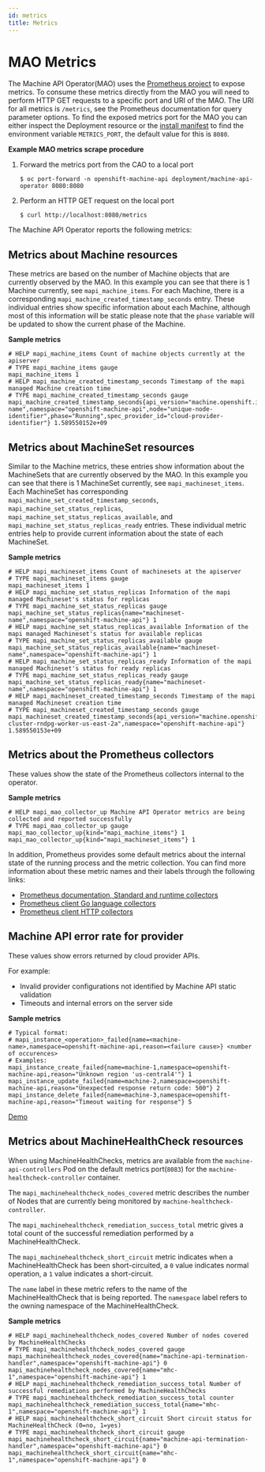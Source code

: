 ```yaml
---
id: metrics
title: Metrics
---
```

# MAO Metrics

The Machine API Operator(MAO) uses the
[Prometheus project](https://prometheus.io/) to expose metrics. To consume
these metrics directly from the MAO you will need to perform
HTTP GET requests to a specific port and URI of the MAO. The
URI for all metrics is `/metrics`, see the Prometheus documentation for query
parameter options. To find the exposed metrics port for the MAO you can either
inspect the Deployment resource or the
[install manifest](https://github.com/openshift/machine-api-operator/blob/master/install/0000_30_machine-api-operator_11_deployment.yaml)
to find the environment variable `METRICS_PORT`, the default value for this is `8080`.

**Example MAO metrics scrape procedure**
1. Forward the metrics port from the CAO to a local port
   ```
   $ oc port-forward -n openshift-machine-api deployment/machine-api-operator 8080:8080
   ```
2. Perform an HTTP GET request on the local port
   ```
   $ curl http://localhost:8080/metrics
   ```

The Machine API Operator reports the following metrics:

## Metrics about Machine resources

These metrics are based on the number of Machine objects that are currently
observed by the MAO. In this example you can see that there is 1 Machine
currently, see `mapi_machine_items`. For each Machine, there is a corresponding
`mapi_machine_created_timestamp_seconds` entry. These individual entries show
specific information about each Machine, although most of this information will
be static please note that the `phase` variable will be updated to show the
current phase of the Machine.

**Sample metrics**
```
# HELP mapi_machine_items Count of machine objects currently at the apiserver
# TYPE mapi_machine_items gauge
mapi_machine_items 1
# HELP mapi_machine_created_timestamp_seconds Timestamp of the mapi managed Machine creation time
# TYPE mapi_machine_created_timestamp_seconds gauge
mapi_machine_created_timestamp_seconds{api_version="machine.openshift.io/v1beta1",name="machine-name",namespace="openshift-machine-api",node="unique-node-identifier",phase="Running",spec_provider_id="cloud-provider-identifier"} 1.589550152e+09
```

## Metrics about MachineSet resources

Similar to the Machine metrics, these entries show information about the
MachineSets that are currently observed by the MAO. In this example you can
see that there is 1 MachineSet currently, see `mapi_machineset_items`. Each
MachineSet has corresponding `mapi_machine_set_created_timestamp_seconds`,
`mapi_machine_set_status_replicas`, `mapi_machine_set_status_replicas_available`,
and `mapi_machine_set_status_replicas_ready` entries. These individual metric
entries help to provide current information about the state of each MachineSet.

**Sample metrics**
```
# HELP mapi_machineset_items Count of machinesets at the apiserver
# TYPE mapi_machineset_items gauge
mapi_machineset_items 1
# HELP mapi_machine_set_status_replicas Information of the mapi managed Machineset's status for replicas
# TYPE mapi_machine_set_status_replicas gauge
mapi_machine_set_status_replicas{name="machineset-name",namespace="openshift-machine-api"} 1
# HELP mapi_machine_set_status_replicas_available Information of the mapi managed Machineset's status for available replicas
# TYPE mapi_machine_set_status_replicas_available gauge
mapi_machine_set_status_replicas_available{name="machineset-name",namespace="openshift-machine-api"} 1
# HELP mapi_machine_set_status_replicas_ready Information of the mapi managed Machineset's status for ready replicas
# TYPE mapi_machine_set_status_replicas_ready gauge
mapi_machine_set_status_replicas_ready{name="machineset-name",namespace="openshift-machine-api"} 1
# HELP mapi_machineset_created_timestamp_seconds Timestamp of the mapi managed Machineset creation time
# TYPE mapi_machineset_created_timestamp_seconds gauge
mapi_machineset_created_timestamp_seconds{api_version="machine.openshift.io/v1beta1",name="ocp-cluster-rndpg-worker-us-east-2a",namespace="openshift-machine-api"} 1.589550153e+09
```

## Metrics about the Prometheus collectors

These values show the state of the Prometheus collectors internal to the
operator.

**Sample metrics**
```
# HELP mapi_mao_collector_up Machine API Operator metrics are being collected and reported successfully
# TYPE mapi_mao_collector_up gauge
mapi_mao_collector_up{kind="mapi_machine_items"} 1
mapi_mao_collector_up{kind="mapi_machineset_items"} 1
```

In addition, Prometheus provides some default metrics about the internal state
of the running process and the metric collection. You can find more information
about these metric names and their labels through the following links:

* [Prometheus documentation, Standard and runtime collectors](https://prometheus.io/docs/instrumenting/writing_clientlibs/#standard-and-runtime-collectors)
* [Prometheus client Go language collectors](https://github.com/prometheus/client_golang/blob/master/prometheus/go_collector.go)
* [Prometheus client HTTP collectors](https://github.com/prometheus/client_golang/blob/master/prometheus/promhttp/http.go)

## Machine API error rate for provider

These values show errors returned by cloud provider APIs.

For example:
- Invalid provider configurations not identified by Machine API static validation
- Timeouts and internal errors on the server side

**Sample metrics**
```
# Typical format:
# mapi_instance_<operation>_failed{name=<machine-name>,namespace=openshift-machine-api,reason=<failure cause>} <number of occurences>
# Examples:
mapi_instance_create_failed{name=machine-1,namespace=openshift-machine-api,reason="Unknown region 'us-central4'"} 1
mapi_instance_update_failed{name=machine-2,namespace=openshift-machine-api,reason="Unexpected response return code: 500"} 2
mapi_instance_delete_failed{name=machine-3,namespace=openshift-machine-api,reason="Timeout waiting for response"} 5
```

[Demo](https://user-images.githubusercontent.com/32226600/87791648-e72b6900-c842-11ea-90b7-4967b0d06fb5.gif)

## Metrics about MachineHealthCheck resources

When using MachineHealthChecks, metrics are available from the `machine-api-controllers` Pod on the
default metrics port(`8083`) for the `machine-healthcheck-controller` container.

The `mapi_machinehealthcheck_nodes_covered` metric describes the number of Nodes that are currently
being monitored by `machine-healthcheck-controller`.

The `mapi_machinehealthcheck_remediation_success_total` metric gives a total count of the successful
remediation performed by a MachineHealthCheck.

The `mapi_machinehealthcheck_short_circuit` metric indicates when a MachineHealthCheck has been
short-circuited, a `0` value indicates normal operation, a `1` value indicates a short-circuit.

The `name` label in these metric refers to the name of the MachineHealthCheck that is being reported.
The `namespace` label refers to the owning namespace of the MachineHealthCheck.


**Sample metrics**
```
# HELP mapi_machinehealthcheck_nodes_covered Number of nodes covered by MachineHealthChecks
# TYPE mapi_machinehealthcheck_nodes_covered gauge
mapi_machinehealthcheck_nodes_covered{name="machine-api-termination-handler",namespace="openshift-machine-api"} 0
mapi_machinehealthcheck_nodes_covered{name="mhc-1",namespace="openshift-machine-api"} 1
# HELP mapi_machinehealthcheck_remediation_success_total Number of successful remediations performed by MachineHealthChecks
# TYPE mapi_machinehealthcheck_remediation_success_total counter
mapi_machinehealthcheck_remediation_success_total{name="mhc-1",namespace="openshift-machine-api"} 1
# HELP mapi_machinehealthcheck_short_circuit Short circuit status for MachineHealthCheck (0=no, 1=yes)
# TYPE mapi_machinehealthcheck_short_circuit gauge
mapi_machinehealthcheck_short_circuit{name="machine-api-termination-handler",namespace="openshift-machine-api"} 0
mapi_machinehealthcheck_short_circuit{name="mhc-1",namespace="openshift-machine-api"} 0
```
